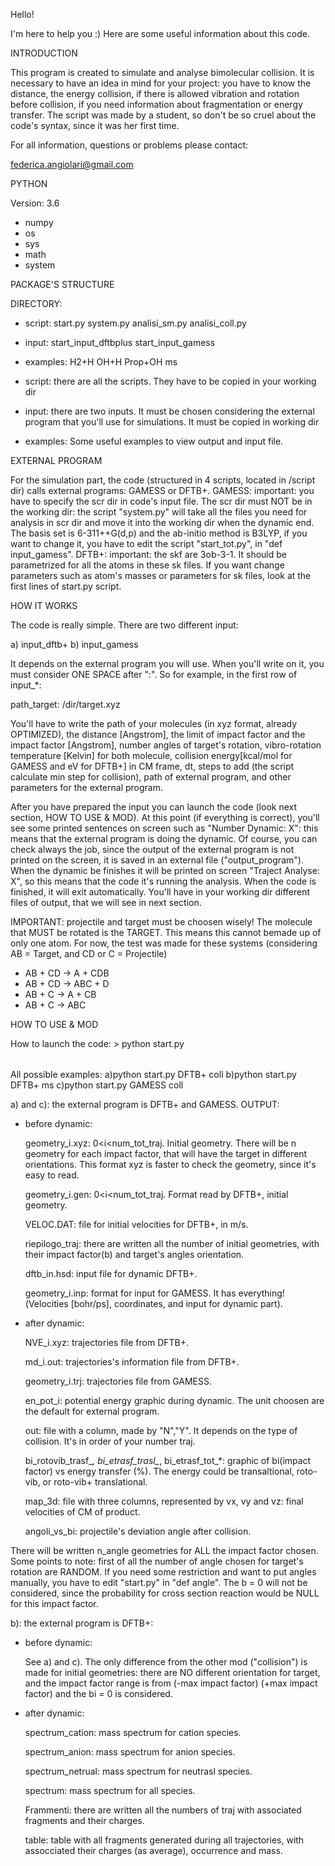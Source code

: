 Hello!

I'm here to help you :) Here are some useful information about this code.

INTRODUCTION

This program is created to simulate and analyse bimolecular collision. It is necessary to have an idea in mind for your project: you have to know the distance, the energy collision, if there is allowed vibration and rotation before collision, if you need information about fragmentation or energy transfer.
The script was made by a student, so don't be so cruel about the code's syntax, since it was her first time.

For all information, questions or problems please contact: 

federica.angiolari@gmail.com


PYTHON

Version: 3.6

- numpy
- os
- sys
- math
- system




PACKAGE'S STRUCTURE

DIRECTORY:

- script:
start.py
system.py
analisi_sm.py
analisi_coll.py
- input:
start_input_dftbplus
start_input_gamess
- examples:
  H2+H
  OH+H
  Prop+OH
  ms


- script: there are all the scripts. They have to be copied in your working dir
- input: there are two inputs. It must be chosen considering the external program that you'll use for simulations. It must be copied in working dir
- examples: Some useful examples to view output and input file.

EXTERNAL PROGRAM

For the simulation part, the code (structured in 4 scripts, located in /script dir) calls external programs: GAMESS or DFTB+. 
GAMESS: important: you have to specify the scr dir in code's input file. The scr dir must NOT be in the working dir: the script "system.py" will take all the files you need for analysis in scr dir and move it into the working dir when the dynamic end. The basis set is 6-311++G(d,p) and the ab-initio method is B3LYP, if you want to change it, you have to edit the script "start_tot.py", in "def input_gamess". 
DFTB+: important: the skf are 3ob-3-1. It should be parametrized for all the atoms in these sk files.
If you want change parameters such as atom's masses or parameters for sk files, look at the first lines of start.py script.



HOW IT WORKS

The code is really simple. There are two different input:

a) input_dftb+
b) input_gamess

It depends on the external program you will use. When you'll write on it, you must consider ONE SPACE after ":". So for example, in the first row of input_*:

path_target: /dir/target.xyz 

You'll have to write the path of your molecules (in xyz format, already OPTIMIZED), the distance [Angstrom], the limit of impact factor and the impact factor [Angstrom], number angles of target's rotation, vibro-rotation temperature [Kelvin] for both molecule, collision energy[kcal/mol for GAMESS and eV for DFTB+] in CM frame, dt, steps to add (the script calculate min step for collision), path of external program, and other parameters for the external program.

After you have prepared the input you can launch the code (look next section, HOW TO USE & MOD). At this point (if everything is correct), you'll see some printed sentences on screen such as "Number Dynamic: X": this means that the external program is doing the dynamic. Of course, you can check always the job, since the output of the external program is not printed on the screen, it is saved in an external file ("output_program"). When the dynamic be finishes it will be printed on screen "Traject Analyse: X", so this means that the code it's running the analysis. When the code is finished, it will exit automatically. You'll have in your working dir different files of output, that we will see in next section.

IMPORTANT: projectile and target must be choosen wisely! The molecule that MUST be rotated is the TARGET. This means this cannot bemade up of only one atom.
For now, the test was made for these systems (considering AB = Target, and CD or C = Projectile)
-	AB + CD -> A + CDB 
-	AB + CD -> ABC + D
-	AB + C  -> A + CB
-	AB + C  -> ABC


HOW TO USE & MOD

How to launch the code: > python start.py <program> <option>
  
 All possible examples:
a)python start.py DFTB+ coll
b)python start.py DFTB+ ms
c)python start.py GAMESS coll

a) and c): the external program is DFTB+ and GAMESS. 
OUTPUT:
- before dynamic:

  geometry_i.xyz:  0<i<num_tot_traj. Initial geometry. There will be n geometry for each impact factor, that will have the target in different orientations. This format xyz is faster to check the geometry, since it's easy to read.
  
  geometry_i.gen:   0<i<num_tot_traj. Format read by DFTB+, initial geometry.
  
  VELOC.DAT: file for initial velocities for DFTB+, in m/s.
  
  riepilogo_traj:  there are written all the number of initial geometries, with their impact factor(b) and target's angles orientation.
  
  dftb_in.hsd: input file for dynamic DFTB+.
  
  geometry_i.inp: format for input for GAMESS. It has everything!(Velocities [bohr/ps], coordinates, and input for dynamic part).
  
- after dynamic:

  NVE_i.xyz: trajectories file from DFTB+.
  
  md_i.out: trajectories's information file from DFTB+.
  
  geometry_i.trj: trajectories file from GAMESS.
  
  en_pot_i: potential energy graphic during dynamic. The unit choosen are the default for external program.
  
  out: file with a column, made by "N","Y". It depends on the type of collision. It's in order of your number traj.
  
  bi_rotovib_trasf_*, bi_etrasf_trasl_*, bi_etrasf_tot_*: graphic of bi(impact factor) vs energy transfer (%). The energy could be transaltional, roto-vib, or roto-vib+ translational.
  
  map_3d: file with three columns, represented by vx, vy and vz: final velocities of CM of product.
  
  angoli_vs_bi: projectile's deviation angle after collision.


There will be written n_angle geometries for ALL the impact factor chosen. Some points to note: first of all the number of angle chosen for target's rotation are RANDOM. If you need some restriction and want to put angles manually, you have to edit "start.py" in "def angle". The b = 0 will not be considered, since the probability for cross section reaction would be NULL for this impact factor.

b): the external program is DFTB+:
- before dynamic:

  See a) and c).
  The only difference from the other mod ("collision") is made for initial geometries: there are NO different orientation for target, and the impact factor range is from (-max impact factor) (+max impact factor) and the bi = 0 is considered. 

- after dynamic:

  spectrum_cation: mass spectrum for cation species.
  
  spectrum_anion: mass spectrum for anion species.
  
  spectrum_netrual: mass spectrum for neutrasl species.
  
  spectrum: mass spectrum for all species.
  
  Frammenti: there are written all the numbers of traj with associated fragments and their charges.
  
  table: table with all fragments generated during all trajectories, with assocciated their charges (as average), occurrence and mass.
